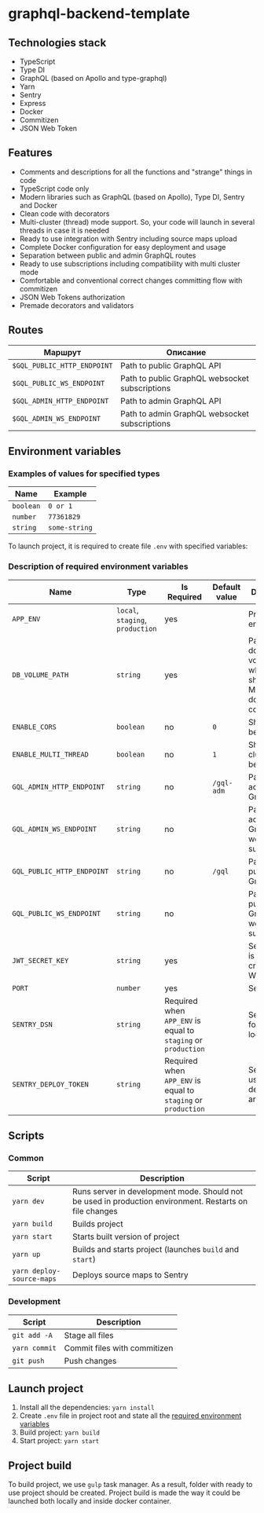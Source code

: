 # graphql-backend-template

## Technologies stack

- TypeScript
- Type DI
- GraphQL (based on Apollo and type-graphql)
- Yarn
- Sentry
- Express
- Docker
- Commitizen
- JSON Web Token

## Features
- Comments and descriptions for all the functions and "strange" things in
code
- TypeScript code only
- Modern libraries such as GraphQL (based on Apollo), Type DI, Sentry and Docker
- Clean code with decorators
- Multi-cluster (thread) mode support. So, your code will launch in several
threads in case it is needed
- Ready to use integration with Sentry including source maps upload
- Complete Docker configuration for easy deployment and usage
- Separation between public and admin GraphQL routes
- Ready to use subscriptions including compatibility with multi
cluster mode
- Comfortable and conventional correct changes committing flow with commitizen
- JSON Web Tokens authorization
- Premade decorators and validators

## Routes

| Маршрут | Описание |
|---|---|
| `$GQL_PUBLIC_HTTP_ENDPOINT` | Path to public GraphQL API |
| `$GQL_PUBLIC_WS_ENDPOINT` | Path to public GraphQL websocket subscriptions |
| `$GQL_ADMIN_HTTP_ENDPOINT` | Path to admin GraphQL API |
| `$GQL_ADMIN_WS_ENDPOINT` | Path to admin GraphQL websocket subscriptions |

## Environment variables

### Examples of values for specified types

| Name | Example |
|---|---|
| `boolean` | `0 or 1` |
| `number` | `77361829` |
| `string` | `some-string` |

To launch project, it is required to create file `.env` with
specified variables:

### Description of required environment variables

| Name | Type | Is Required | Default value | Description |
|---|---|---|---|---|
| `APP_ENV` | `local`, `staging`, `production` | yes | | Project environment |
| `DB_VOLUME_PATH` | `string` | yes | | Path to docker volume which will be shared with MongoDB docker container |
| `ENABLE_CORS` | `boolean` | no | `0` | Should CORS be enabled |
| `ENABLE_MULTI_THREAD` | `boolean` | no | `1` | Should multi cluster mode be enabled |
| `GQL_ADMIN_HTTP_ENDPOINT` | `string` | no | `/gql-adm` | Path to admin GraphQL API |
| `GQL_ADMIN_WS_ENDPOINT` | `string` | no | | Path to admin GraphQL websocket subscriptions |
| `GQL_PUBLIC_HTTP_ENDPOINT` | `string` | no | `/gql` | Path to public GraphQL API |
| `GQL_PUBLIC_WS_ENDPOINT` | `string` | no | | Path to public GraphQL websocket subscriptions |
| `JWT_SECRET_KEY` | `string` | yes | | Secret which is used to create JSON Web Tokens |
| `PORT` | `number` | yes | | Server port |
| `SENTRY_DSN` | `string` | Required when `APP_ENV` is equal to `staging` or `production` | | Sentry DSN for error logging |
| `SENTRY_DEPLOY_TOKEN` | `string` | Required when `APP_ENV` is equal to `staging` or `production` | | Sentry token used while deploying artifacts |

## Scripts

### Common

| Script | Description |
| --- | --- |
| `yarn dev` | Runs server in development mode. Should not be used in production environment. Restarts on file changes |
| `yarn build` | Builds project |
| `yarn start` | Starts built version of project |
| `yarn up` | Builds and starts project (launches `build` and `start`) |
| `yarn deploy-source-maps` | Deploys source maps to Sentry |

### Development

| Script | Description |
| --- | --- |
| `git add -A` | Stage all files |
| `yarn commit` | Commit files with commitizen |
| `git push` | Push changes |

## Launch project
1. Install all the dependencies: `yarn install`
2. Create `.env` file in project root and state all the [required environment variables](#переменные-окружения)
3. Build project: `yarn build`
4. Start project: `yarn start` 

## Project build

To build project, we use `gulp` task manager. As a result, folder with ready 
to use project should be created. Project build is made the way it could be 
launched both locally and inside docker container.
